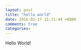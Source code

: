 ```yaml
---
layout: post
title: "hello world"
date: 2016-02-17 15:11:44 +0800
comments: true
categories: 
---
```

Hello World!
